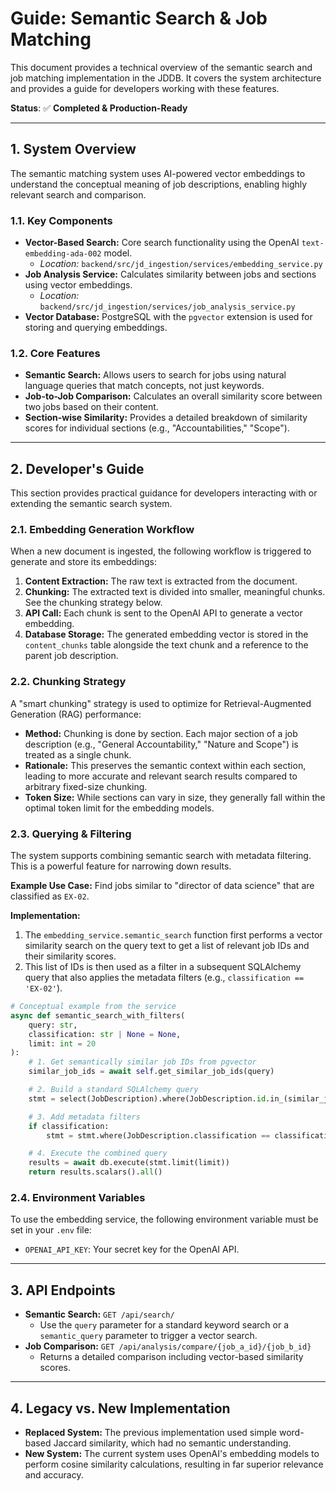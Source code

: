 # Guide: Semantic Search & Job Matching

This document provides a technical overview of the semantic search and job matching implementation in the JDDB. It covers the system architecture and provides a guide for developers working with these features.

**Status**: ✅ **Completed & Production-Ready**

---

## 1. System Overview

The semantic matching system uses AI-powered vector embeddings to understand the conceptual meaning of job descriptions, enabling highly relevant search and comparison.

### 1.1. Key Components

- **Vector-Based Search:** Core search functionality using the OpenAI `text-embedding-ada-002` model.
    - *Location:* `backend/src/jd_ingestion/services/embedding_service.py`
- **Job Analysis Service:** Calculates similarity between jobs and sections using vector embeddings.
    - *Location:* `backend/src/jd_ingestion/services/job_analysis_service.py`
- **Vector Database:** PostgreSQL with the `pgvector` extension is used for storing and querying embeddings.

### 1.2. Core Features

- **Semantic Search:** Allows users to search for jobs using natural language queries that match concepts, not just keywords.
- **Job-to-Job Comparison:** Calculates an overall similarity score between two jobs based on their content.
- **Section-wise Similarity:** Provides a detailed breakdown of similarity scores for individual sections (e.g., "Accountabilities," "Scope").

---

## 2. Developer's Guide

This section provides practical guidance for developers interacting with or extending the semantic search system.

### 2.1. Embedding Generation Workflow

When a new document is ingested, the following workflow is triggered to generate and store its embeddings:

1.  **Content Extraction:** The raw text is extracted from the document.
2.  **Chunking:** The extracted text is divided into smaller, meaningful chunks. See the chunking strategy below.
3.  **API Call:** Each chunk is sent to the OpenAI API to generate a vector embedding.
4.  **Database Storage:** The generated embedding vector is stored in the `content_chunks` table alongside the text chunk and a reference to the parent job description.

### 2.2. Chunking Strategy

A "smart chunking" strategy is used to optimize for Retrieval-Augmented Generation (RAG) performance:

- **Method:** Chunking is done by section. Each major section of a job description (e.g., "General Accountability," "Nature and Scope") is treated as a single chunk.
- **Rationale:** This preserves the semantic context within each section, leading to more accurate and relevant search results compared to arbitrary fixed-size chunking.
- **Token Size:** While sections can vary in size, they generally fall within the optimal token limit for the embedding models.

### 2.3. Querying & Filtering

The system supports combining semantic search with metadata filtering. This is a powerful feature for narrowing down results.

**Example Use Case:** Find jobs similar to "director of data science" that are classified as `EX-02`.

**Implementation:**
1.  The `embedding_service.semantic_search` function first performs a vector similarity search on the query text to get a list of relevant job IDs and their similarity scores.
2.  This list of IDs is then used as a filter in a subsequent SQLAlchemy query that also applies the metadata filters (e.g., `classification == 'EX-02'`).

```python
# Conceptual example from the service
async def semantic_search_with_filters(
    query: str,
    classification: str | None = None,
    limit: int = 20
):
    # 1. Get semantically similar job IDs from pgvector
    similar_job_ids = await self.get_similar_job_ids(query)

    # 2. Build a standard SQLAlchemy query
    stmt = select(JobDescription).where(JobDescription.id.in_(similar_job_ids))

    # 3. Add metadata filters
    if classification:
        stmt = stmt.where(JobDescription.classification == classification)

    # 4. Execute the combined query
    results = await db.execute(stmt.limit(limit))
    return results.scalars().all()
```

### 2.4. Environment Variables

To use the embedding service, the following environment variable must be set in your `.env` file:

- `OPENAI_API_KEY`: Your secret key for the OpenAI API.

---

## 3. API Endpoints

- **Semantic Search:** `GET /api/search/`
    - Use the `query` parameter for a standard keyword search or a `semantic_query` parameter to trigger a vector search.
- **Job Comparison:** `GET /api/analysis/compare/{job_a_id}/{job_b_id}`
    - Returns a detailed comparison including vector-based similarity scores.

---

## 4. Legacy vs. New Implementation

- **Replaced System:** The previous implementation used simple word-based Jaccard similarity, which had no semantic understanding.
- **New System:** The current system uses OpenAI's embedding models to perform cosine similarity calculations, resulting in far superior relevance and accuracy.
